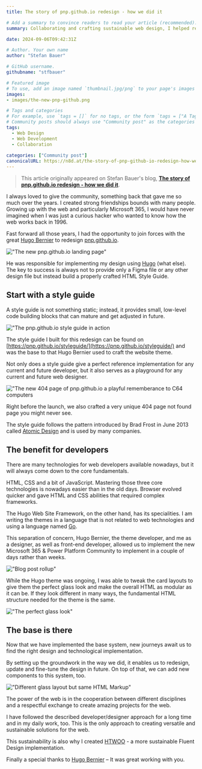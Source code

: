 ```yaml
---
title: The story of pnp.github.io redesign - how we did it

# Add a summary to convince readers to read your article (recommended). It will display on the homepage.
summary: Collaborating and crafting sustainable web design, I helped redesign pnp.github.io with a focus on Atomic Design principles and modular HTML/CSS.

date: 2024-09-06T09:42:31Z

# Author. Your own name
author: "Stefan Bauer"

# GitHub username.
githubname: "stfbauer"

# Featured image
# To use, add an image named `thumbnail.jpg/png` to your page's images folder. Make sure to replace the placeholder image
images:
- images/the-new-pnp-github.png

# Tags and categories
# For example, use `tags = []` for no tags, or the form `tags = ["A Tag", "Another Tag"]` for one or more tags.
# Community posts should always use "Community post" as the categories
tags:
  - Web Design
  - Web Development
  - Collaboration
  
categories: ["Community post"]
canonicalURL: https://n8d.at/the-story-of-pnp-github-io-redesign-how-we-did-it
---
```


> This article originally appeared on Stefan Bauer's blog, **[The story of pnp.github.io redesign - how we did it](https://n8d.at/the-story-of-pnp-github-io-redesign-how-we-did-it?utm_source=PnP&utm_medium=website&utm_campaign=blog)**.

I always loved to give the community, something back that gave me so much over the years. I created strong friendships bounds with many people. Growing up with the web and particularly Microsoft 365, I would have never imagined when I was just a curious hacker who wanted to know how the web works back in 1996.

Fast forward all those years, I had the opportunity to join forces with the great [Hugo Bernier](https://tahoeninja.blog/) to redesign [pnp.github.io](https://pnp.github.io).

!["The new pnp.github.io landing page"](./images/the-new-pnp-github.png)

He was responsible for implementing my design using [Hugo](https://gohugo.io) (what else). The key to success is always not to provide only a Figma file or any other design file but instead build a properly crafted HTML Style Guide.

## Start with a style guide

A style guide is not something static; instead, it provides small, low-level code building blocks that can mature and get adjusted in future.

!["The pnp.github.io style guide in action](./images/styleguide-for-pnp-github.png)

The style guide I built for this redesign can be found on [https://pnp.github.io/styleguide/](https://pnp.github.io/styleguide/) and was the base to that Hugo Bernier used to craft the website theme.

Not only does a style guide give a perfect reference implementation for any current and future developer, but it also serves as a playground for any current and future web designer.

!["The new 404 page of pnp.github.io a playful rememberance to C64 computers](./images/playing-with-good-memories.png)

Right before the launch, we also crafted a very unique 404 page not found page you might never see.

The style guide follows the pattern introduced by Brad Frost in June 2013 called [Atomic Design](https://bradfrost.com/blog/post/atomic-web-design/) and is used by many companies.

## The benefit for developers

There are many technologies for web developers available nowadays, but it will always come down to the core fundamentals. 

HTML, CSS and a bit of JavaScript. Mastering those three core technologies is nowadays easier than in the old days. Browser evolved quicker and gave HTML and CSS abilities that required complex frameworks.

The Hugo Web Site Framework, on the other hand, has its specialities. I am writing the themes in a language that is not related to web technologies and using a language named [Go](https://en.wikipedia.org/wiki/Go_(programming_language)).

This separation of concern, Hugo Bernier, the theme developer, and me as a designer, as well as front-end developer, allowed us to implement the new Microsoft 365 & Power Platform Community to implement in a couple of days rather than weeks. 

!["Blog post rollup"](./images/blog-post-roll-up.png)

While the Hugo theme was ongoing, I was able to tweak the card layouts to give them the perfect glass look and make the overall HTML as modular as it can be. If they look different in many ways, the fundamental HTML structure needed for the theme is the same.

!["The perfect glass look"](./images/perfect-glass-look.png)

## The base is there

Now that we have implemented the base system, new journeys await us to find the right design and technological implementation.

By setting up the groundwork in the way we did, it enables us to redesign, update and fine-tune the design in future. On top of that, we can add new components to this system, too.

!["Different glass layout but same HTML Markup"](./images/different-card-layout-but-the-same.png)

The power of the web is in the cooperation between different disciplines and a respectful exchange to create amazing projects for the web.

I have followed the described developer/designer approach for a long time and in my daily work, too. This is the only approach to creating versatile and sustainable solutions for the web.

This sustainability is also why I created [HTWOO](https://lab.n8d.studio/htwoo/) - a more sustainable Fluent Design implementation.

Finally a special thanks to [Hugo Bernier](https://tahoeninja.blog/) – It was great working with you.
